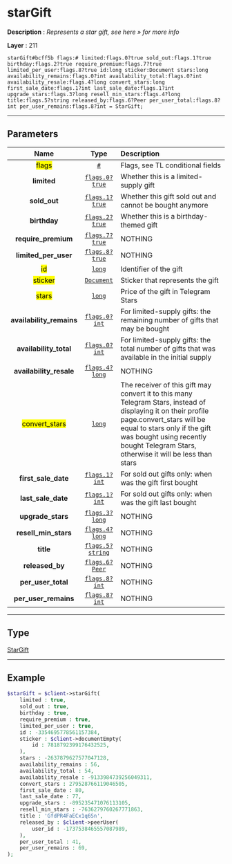 # starGift

**Description** : *Represents a star gift, see here » for more info*

**Layer** : 211

```tl
starGift#bcff5b flags:# limited:flags.0?true sold_out:flags.1?true birthday:flags.2?true require_premium:flags.7?true limited_per_user:flags.8?true id:long sticker:Document stars:long availability_remains:flags.0?int availability_total:flags.0?int availability_resale:flags.4?long convert_stars:long first_sale_date:flags.1?int last_sale_date:flags.1?int upgrade_stars:flags.3?long resell_min_stars:flags.4?long title:flags.5?string released_by:flags.6?Peer per_user_total:flags.8?int per_user_remains:flags.8?int = StarGift;
```

---

## Parameters

| Name | Type | Description |
| :---: | :---: | :--- |
| <mark>flags</mark> | [`#`](type/#) | Flags, see TL conditional fields |
| **limited** | [`flags.0?true`](type/true) | Whether this is a limited-supply gift |
| **sold_out** | [`flags.1?true`](type/true) | Whether this gift sold out and cannot be bought anymore |
| **birthday** | [`flags.2?true`](type/true) | Whether this is a birthday-themed gift |
| **require_premium** | [`flags.7?true`](type/true) | NOTHING |
| **limited_per_user** | [`flags.8?true`](type/true) | NOTHING |
| <mark>id</mark> | [`long`](type/long) | Identifier of the gift |
| <mark>sticker</mark> | [`Document`](type/Document) | Sticker that represents the gift |
| <mark>stars</mark> | [`long`](type/long) | Price of the gift in Telegram Stars |
| **availability_remains** | [`flags.0?int`](type/int) | For limited-supply gifts: the remaining number of gifts that may be bought |
| **availability_total** | [`flags.0?int`](type/int) | For limited-supply gifts: the total number of gifts that was available in the initial supply |
| **availability_resale** | [`flags.4?long`](type/long) | NOTHING |
| <mark>convert_stars</mark> | [`long`](type/long) | The receiver of this gift may convert it to this many Telegram Stars, instead of displaying it on their profile page.convert_stars will be equal to stars only if the gift was bought using recently bought Telegram Stars, otherwise it will be less than stars |
| **first_sale_date** | [`flags.1?int`](type/int) | For sold out gifts only: when was the gift first bought |
| **last_sale_date** | [`flags.1?int`](type/int) | For sold out gifts only: when was the gift last bought |
| **upgrade_stars** | [`flags.3?long`](type/long) | NOTHING |
| **resell_min_stars** | [`flags.4?long`](type/long) | NOTHING |
| **title** | [`flags.5?string`](type/string) | NOTHING |
| **released_by** | [`flags.6?Peer`](type/Peer) | NOTHING |
| **per_user_total** | [`flags.8?int`](type/int) | NOTHING |
| **per_user_remains** | [`flags.8?int`](type/int) | NOTHING |

---

## Type

[StarGift](type/StarGift)

---

## Example

```php
$starGift = $client->starGift(
	limited : true,
	sold_out : true,
	birthday : true,
	require_premium : true,
	limited_per_user : true,
	id : -3354695778561157384,
	sticker : $client->documentEmpty(
		id : 7818792399176432525,
	),
	stars : -2637879627577047128,
	availability_remains : 56,
	availability_total : 54,
	availability_resale : -9133984739256049311,
	convert_stars : 279528766119046505,
	first_sale_date : 80,
	last_sale_date : 77,
	upgrade_stars : -895235471076113105,
	resell_min_stars : -7636279760267771863,
	title : 'GfdPR4FaECx1q6Sn',
	released_by : $client->peerUser(
		user_id : -1737538465557087989,
	),
	per_user_total : 41,
	per_user_remains : 69,
);
```